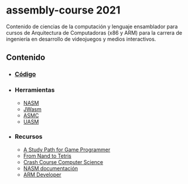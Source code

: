 # assembly-course 2021
Contenido de ciencias de la computación y lenguaje ensamblador para cursos de Arquitectura de Computadoras (x86 y ARM) para la carrera de ingeniería en desarrollo de videojuegos y medios interactivos.
## Contenido
- ### [Código](https://github.com/AlainPlusPlus/assembly-course/tree/main/codigo)
- ### Herramientas
    - [NASM](https://github.com/netwide-assembler/nasm)
    - [JWasm](https://github.com/JWasm/JWasm)
    - [ASMC](https://github.com/nidud/asmc)
    - [UASM](http://www.terraspace.co.uk/uasm.html)
- ### Recursos
    - [A Study Path for Game Programmer](https://miloyip.github.io/game-programmer)
    - [From Nand to Tetris](https://www.nand2tetris.org/)
    - [Crash Course Computer Science](https://www.youtube.com/watch?v=O5nskjZ_GoI&list=RDCMUCX6b17PVsYBQ0ip5gyeme-Q)
    - [NASM documentación](https://www.nasm.us/xdoc/2.15.05/html/nasmdoc0.html)
    - [ARM Developer](https://developer.arm.com/documentation/)
